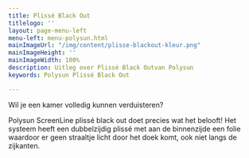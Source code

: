 ```yaml
---
title: Plissé Black Out
titlelogo: ''
layout: page-menu-left
menu-left: menu-polysun.html
mainImageUrl: "/img/content/plisse-blackout-kleur.png"
mainImageHeight: ''
mainImageWidth: 100%
description: Uitleg over Plissé Black Outvan Polysun
keywords: Polysun Plissé Black Out

---
```

Wil je een kamer volledig kunnen verduisteren? 

Polysun ScreenLine plissé black out doet precies wat het belooft! Het systeem heeft een dubbelzijdig plissé met aan de binnenzijde een folie waardoor er geen straaltje licht door het doek komt, ook niet langs de zijkanten.